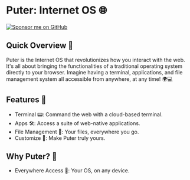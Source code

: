 # Puter:  Internet OS 🌐
<a href="https://github.com/sponsors/mattmajestic"><img src="https://img.shields.io/badge/Sponsor-GitHub-black?style=for-the-badge&logo=github" alt="Sponsor me on GitHub"></a>

## Quick Overview 🚀

Puter is the Internet OS that revolutionizes how you interact with the web. It's all about bringing the functionalities of a traditional operating system directly to your browser. Imagine having a terminal, applications, and file management system all accessible from anywhere, at any time! 🌍💻

## Features 🌟
- Terminal 📟: Command the web with a cloud-based terminal.
- Apps 🛠️: Access a suite of web-native applications.
- File Management 📁: Your files, everywhere you go.
- Customize 🎨: Make Puter truly yours.

## Why Puter? 🤔
- Everywhere Access 🔗: Your OS, on any device.